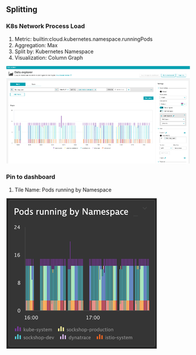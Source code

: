 ## Splitting

### K8s Network Process Load
1. Metric: builtin:cloud.kubernetes.namespace.runningPods
2. Aggregation: Max
3. Split by: Kubernetes Namespace
4. Visualization: Column Graph

![runningpodsexplorer](../../../assets/images/runningpodsexplorer.png)

### Pin to dashboard
1. Tile Name: Pods running by Namespace

![podsrunningtile](../../../assets/images/podsrunningtile.png)
